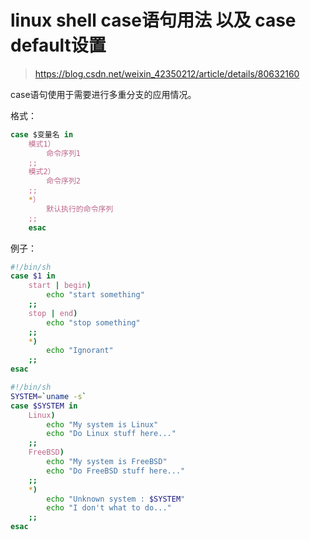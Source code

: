# linux shell case语句用法 以及 case default设置
> https://blog.csdn.net/weixin_42350212/article/details/80632160

case语句使用于需要进行多重分支的应用情况。

格式：
```bash
case $变量名 in
    模式1）
        命令序列1
    ;;
    模式2）
        命令序列2
    ;; 
    *）
        默认执行的命令序列     
    ;; 
    esac 
```

例子：
```bash
#!/bin/sh
case $1 in
    start | begin)
        echo "start something"
    ;;
    stop | end)
        echo "stop something"
    ;;
    *)
        echo "Ignorant"
    ;;
esac
```
```bash
#!/bin/sh 
SYSTEM=`uname -s` 
case $SYSTEM in 
    Linux) 
        echo "My system is Linux" 
        echo "Do Linux stuff here..." 
    ;; 
    FreeBSD) 
        echo "My system is FreeBSD" 
        echo "Do FreeBSD stuff here..." 
    ;; 
    *) 
        echo "Unknown system : $SYSTEM" 
        echo "I don't what to do..." 
    ;; 
esac
```